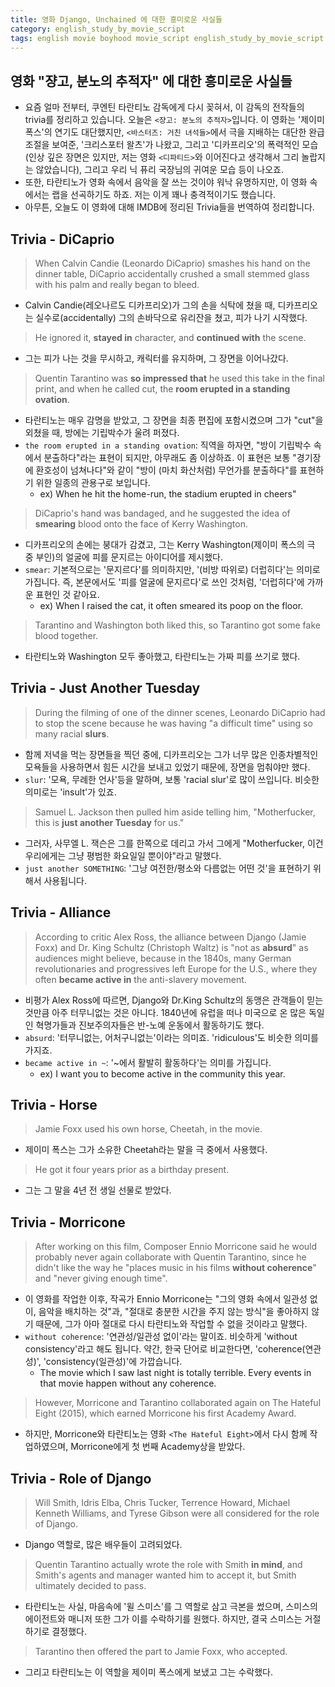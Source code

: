 ```yaml
---
title: 영화 Django, Unchained 에 대한 흥미로운 사실들
category: english_study_by_movie_script
tags: english movie boyhood movie_script english_study_by_movie_script Django_Unchained
---
```


## 영화 "쟝고, 분노의 추적자" 에 대한 흥미로운 사실들

- 요즘 얼마 전부터, 쿠엔틴 타란티노 감독에게 다시 꽂혀서, 이 감독의 전작들의 trivia를 정리하고 있습니다. 오늘은 `<쟝고: 분노의 추적자>`입니다. 이 영화는 '제이미 폭스'의 연기도 대단했지만, `<바스터즈: 거친 녀석들>`에서 극을 지배하는 대단한 완급 조절을 보여준, '크리스포터 왈츠'가 나왔고, 그리고 '디카프리오'의 폭력적인 모습(인상 깊은 장면은 있지만, 저는 영화 `<디파티드>`와 이어진다고 생각해서 그리 놀랍지는 않았습니다), 그리고 우리 닉 퓨리 국장님의 귀여운 모습 등이 나오죠. 
- 또한, 타란티노가 영화 속에서 음악을 잘 쓰는 것이야 워낙 유명하지만, 이 영화 속에서는 랩을 선곡하기도 하죠. 저는 이게 꽤나 충격적이기도 했습니다. 
- 아무튼, 오늘도 이 영화에 대해 IMDB에 정리된 Trivia들을 번역하여 정리합니다. 

## Trivia - DiCaprio

> When Calvin Candie (Leonardo DiCaprio) smashes his hand on the dinner table, DiCaprio accidentally crushed a small stemmed glass with his palm and really began to bleed. 

- Calvin Candie(레오나르도 디카프리오)가 그의 손을 식탁에 쳤을 때, 디카프리오는 실수로(accidentally) 그의 손바닥으로 유리잔을 쳤고, 피가 나기 시작했다.

> He ignored it, **stayed in** character, and **continued with** the scene. 

- 그는 피가 나는 것을 무시하고, 캐릭터를 유지하며, 그 장면을 이어나갔다. 

> Quentin Tarantino was **so impressed that** he used this take in the final print, and when he called cut, the **room erupted in a standing ovation**. 

- 타란티노는 매우 감명을 받았고, 그 장면을 최종 편집에 포함시켰으며 그가 "cut"을 외쳤을 때, 방에는 기립박수가 울려 퍼졌다.
- `the room erupted in a standing ovation`: 직역을 하자면, "방이 기립박수 속에서 분출하다"라는 표현이 되지만, 아무래도 좀 이상하죠. 이 표현은 보통 "경기장에 환호성이 넘쳐나다"와 같이 "방이 (마치 화산처럼) 무언가를 분출하다"를 표현하기 위한 일종의 관용구로 보입니다. 
  - ex) When he hit the home-run, the stadium erupted in cheers"

> DiCaprio's hand was bandaged, and he suggested the idea of **smearing** blood onto the face of Kerry Washington. 

- 디카프리오의 손에는 붕대가 감겼고, 그는 Kerry Washington(제이미 폭스의 극 중 부인)의 얼굴에 피를 문지르는 아이디어를 제시했다.
- `smear`: 기본적으로는 '문지르다'를 의미하지만, '(비방 따위로) 더럽히다'는 의미로 가집니다. 즉, 본문에서도 '피를 얼굴에 문지르다'로 쓰인 것처럼, '더럽히다'에 가까운 표현인 것 같아요.
  - ex) When I raised the cat, it often smeared its poop on the floor.

> Tarantino and Washington both liked this, so Tarantino got some fake blood together.

- 타란티노와 Washington 모두 좋아했고, 타란티노는 가짜 피를 쓰기로 했다.

## Trivia - Just Another Tuesday

> During the filming of one of the dinner scenes, Leonardo DiCaprio had to stop the scene because he was having "a difficult time" using so many racial **slurs**. 

- 함께 저녁을 먹는 장면들을 찍던 중에, 디카프리오는 그가 너무 많은 인종차별적인 모욕들을 사용하면서 힘든 시간을 보내고 있었기 때문에, 장면을 멈춰야만 했다.
- `slur`: '모욕, 무례한 언사'등을 말하며, 보통 'racial slur'로 많이 쓰입니다. 비슷한 의미로는 'insult'가 있죠.

> Samuel L. Jackson then pulled him aside telling him, "Motherfucker, this is **just another Tuesday** for us."

- 그러자, 사무엘 L. 잭슨은 그를 한쪽으로 데리고 가서 그에게 "Motherfucker, 이건 우리에게는 그냥 평범한 화요일일 뿐이야"라고 말했다. 
- `just another SOMETHING`: '그냥 여전한/평소와 다름없는 어떤 것'을 표현하기 위해서 사용됩니다.

## Trivia - Alliance

> According to critic Alex Ross, the alliance between Django (Jamie Foxx) and Dr. King Schultz (Christoph Waltz) is "not as **absurd**" as audiences might believe, because in the 1840s, many German revolutionaries and progressives left Europe for the U.S., where they often **became active in** the anti-slavery movement.

- 비평가 Alex Ross에 따르면, Django와 Dr.King Schultz의 동맹은 관객들이 믿는 것만큼 아주 터무니없는 것은 아니다. 1840년에 유럽을 떠나 미국으로 온 많은 독일인 혁명가들과 진보주의자들은 반-노예 운동에서 활동하기도 했다.
- `absurd`: '터무니없는, 어처구니없는'이라는 의미죠. 'ridiculous'도 비슷한 의미를 가지죠.
- `became active in ~`: '~에서 활발히 활동하다'는 의미를 가집니다. 
  - ex) I want you to become active in the community this year.

## Trivia - Horse

> Jamie Foxx used his own horse, Cheetah, in the movie. 

- 제이미 폭스는 그가 소유한 Cheetah라는 말을 극 중에서 사용했다.

> He got it four years prior as a birthday present.

- 그는 그 말을 4년 전 생일 선물로 받았다. 

## Trivia - Morricone

> After working on this film, Composer Ennio Morricone said he would probably never again collaborate with Quentin Tarantino, since he didn't like the way he "places music in his films **without coherence**" and "never giving enough time". 

- 이 영화를 작업한 이후, 작곡가 Ennio Morricone는 "그의 영화 속에서 일관성 없이, 음악을 배치하는 것"과, "절대로 충분한 시간을 주지 않는 방식"을 좋아하지 않기 때문에, 그가 아마 절대로 다시 타란티노와 작업할 수 없을 것이라고 말했다. 
- `without coherence`: '연관성/일관성 없이'라는 말이죠. 비슷하게 'without consistency'라고 해도 됩니다. 약간, 한국 단어로 비교한다면, 'coherence(연관성)', 'consistency(일관성)'에 가깝습니다. 
  - The movie which I saw last night is totally terrible. Every events in that movie happen without any coherence.

> However, Morricone and Tarantino collaborated again on The Hateful Eight (2015), which earned Morricone his first Academy Award.

- 하지만, Morricone와 타란티노는 영화 `<The Hateful Eight>`에서 다시 함께 작업하였으며, Morricone에게 첫 번째 Academy상을 받았다.

## Trivia - Role of Django

> Will Smith, Idris Elba, Chris Tucker, Terrence Howard, Michael Kenneth Williams, and Tyrese Gibson were all considered for the role of Django. 

- Django 역할로, 많은 배우들이 고려되었다.

> Quentin Tarantino actually wrote the role with Smith **in mind**, and Smith's agents and manager wanted him to accept it, but Smith ultimately decided to pass. 

- 타란티노는 사실, 마음속에 '윌 스미스'를 그 역할로 삼고 극본을 썼으며, 스미스의 에이전트와 매니저 또한 그가 이를 수락하기를 원했다. 하지만, 결국 스미스는 거절하기로 결정했다.

> Tarantino then offered the part to Jamie Foxx, who accepted.

- 그리고 타란티노는 이 역할을 제이미 폭스에게 보냈고 그는 수락했다. 
